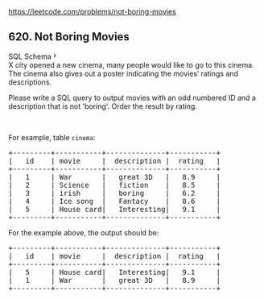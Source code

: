 https://leetcode.com/problems/not-boring-movies

## 620. Not Boring Movies

<div class="sql-schema-wrapper__3VBi"><a class="sql-schema-link__3cEg">SQL Schema<svg class="icon__3Su4" height="1em" viewbox="0 0 24 24" width="1em"><path d="M10 6L8.59 7.41 13.17 12l-4.58 4.59L10 18l6-6z" fill-rule="evenodd"></path></svg></a></div>
<div>X city opened a new cinema, many people would like to go to this cinema. The cinema also gives out a poster indicating the movies’ ratings and descriptions.
<p>Please write a SQL query to output movies with an odd numbered ID and a description that is not 'boring'. Order the result by rating.</p>
<p> </p>
<p>For example, table <code>cinema</code>:</p>
<pre>+---------+-----------+--------------+-----------+
|   id    | movie     |  description |  rating   |
+---------+-----------+--------------+-----------+
|   1     | War       |   great 3D   |   8.9     |
|   2     | Science   |   fiction    |   8.5     |
|   3     | irish     |   boring     |   6.2     |
|   4     | Ice song  |   Fantacy    |   8.6     |
|   5     | House card|   Interesting|   9.1     |
+---------+-----------+--------------+-----------+
</pre>
For the example above, the output should be:

<pre>+---------+-----------+--------------+-----------+
|   id    | movie     |  description |  rating   |
+---------+-----------+--------------+-----------+
|   5     | House card|   Interesting|   9.1     |
|   1     | War       |   great 3D   |   8.9     |
+---------+-----------+--------------+-----------+
</pre>
<p> </p>
</div>

